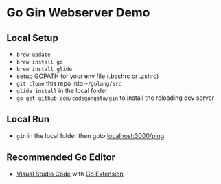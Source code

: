 # Go Gin Webserver Demo

## Local Setup
- ` brew update `
- ` brew install go `
- ` brew install glide ` 
-  setup [GOPATH](https://gist.github.com/vsouza/77e6b20520d07652ed7d) for your env file (.bashrc or .zshrc)
- ` git clone ` this repo into ` ~/golang/src `
- ` glide install ` in the local folder
- ` go get github.com/codegangsta/gin ` to install the reloading dev server

## Local Run
- ` gin ` in the local folder then goto [localhost:3000/ping](http://localhost:3000/ping)

## Recommended Go Editor
- [Visual Studio Code](https://code.visualstudio.com/) with [Go Extension](https://github.com/Microsoft/vscode-go)

